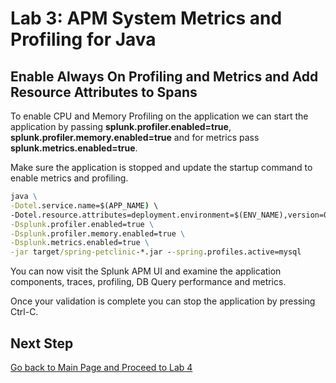 # Lab 3: APM System Metrics and Profiling for Java

## Enable Always On Profiling and Metrics and Add Resource Attributes to Spans

To enable CPU and Memory Profiling on the application we can start the application by passing **splunk.profiler.enabled=true**, **splunk.profiler.memory.enabled=true** and for metrics pass **splunk.metrics.enabled=true**.

Make sure the application is stopped and update the startup command to enable metrics and profiling.

```cmd
java \
-Dotel.service.name=$(APP_NAME) \
-Dotel.resource.attributes=deployment.environment=$(ENV_NAME),version=0.314 \
-Dsplunk.profiler.enabled=true \
-Dsplunk.profiler.memory.enabled=true \
-Dsplunk.metrics.enabled=true \
-jar target/spring-petclinic-*.jar --spring.profiles.active=mysql
```

You can now visit the Splunk APM UI and examine the application components, traces, profiling, DB Query performance and metrics.

Once your validation is complete you can stop the application by pressing Ctrl-C.

## Next Step

[Go back to Main Page and Proceed to Lab 4](README.md)
